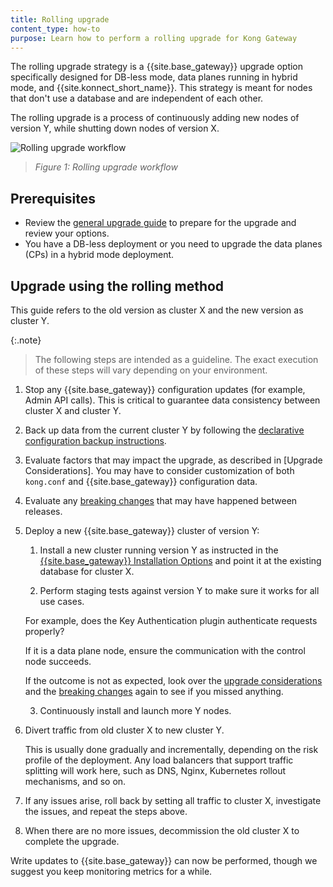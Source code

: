 ```yaml
---
title: Rolling upgrade
content_type: how-to
purpose: Learn how to perform a rolling upgrade for Kong Gateway
---
```


The rolling upgrade strategy is a {{site.base_gateway}} upgrade option specifically designed 
for DB-less mode, data planes running in hybrid mode, and {{site.konnect_short_name}}.
This strategy is meant for nodes that don't use a database and are independent of each other.

The rolling upgrade is a process of continuously adding new nodes of version Y, while shutting 
down nodes of version X.

![Rolling upgrade workflow](/assets/images/products/gateway/upgrade/rolling-upgrade.png)

> _Figure 1: Rolling upgrade workflow_

## Prerequisites

* Review the [general upgrade guide](/gateway/{{page.kong_version}}/upgrade/) to prepare for the upgrade and review your options.
* You have a DB-less deployment or you need to upgrade the data planes (CPs) in a hybrid mode deployment.

## Upgrade using the rolling method

This guide refers to the old version as cluster X and the new version as cluster Y.

{:.note}
> The following steps are intended as a guideline.
The exact execution of these steps will vary depending on your environment. 

1. Stop any {{site.base_gateway}} configuration updates (for example, Admin API calls). 
This is critical to guarantee data consistency between cluster X and cluster Y.

2. Back up data from the current cluster Y by following the 
[declarative configuration backup instructions](/gateway/{{page.kong_version}}/upgrade/backup-and-restore/#declarative-config-backup).

3. Evaluate factors that may impact the upgrade, as described in [Upgrade Considerations].
You may have to consider customization of both `kong.conf` and {{site.base_gateway}} configuration data.

4. Evaluate any [breaking changes](/gateway/{{page.kong_version}}/breaking-changes/) that may 
have happened between releases.

5.  Deploy a new {{site.base_gateway}} cluster of version Y:
    
    1. Install a new cluster running version Y as instructed in the 
    [{{site.base_gateway}} Installation Options](/gateway/{{page.kong_version}}/install/) and 
    point it at the existing database for cluster X.
    
    2. Perform staging tests against version Y to make sure it works for all use cases. 
    
    For example, does the Key Authentication plugin authenticate requests properly?

    If it is a data plane node, ensure the communication with the control node succeeds.

    If the outcome is not as expected, look over the 
    [upgrade considerations](/gateway/{{page.kong_version}}/upgrade/upgrade-considerations/) and the 
    [breaking changes](/gateway/{{page.kong_version}}/breaking-changes/)
    again to see if you missed anything.

    3. Continuously install and launch more Y nodes.

6. Divert traffic from old cluster X to new cluster Y.
    
    This is usually done gradually and incrementally, depending on the risk profile of the deployment. 
    Any load balancers that support traffic splitting will work here, such as DNS, Nginx, Kubernetes rollout mechanisms, and so on.

7. If any issues arise, roll back by setting all traffic to cluster X, investigate the issues, 
and repeat the steps above.

8. When there are no more issues, decommission the old cluster X to complete the upgrade. 

Write updates to {{site.base_gateway}} can now be performed, though we suggest you keep monitoring metrics for a while.